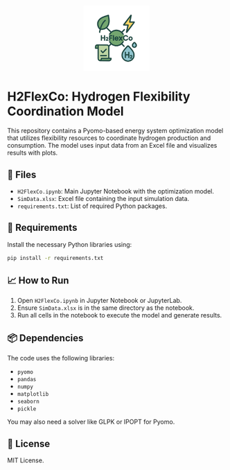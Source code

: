 <p align="center">
  <img src="Logo.png" alt="Description" width="30%">
</p>

# H2FlexCo: Hydrogen Flexibility Coordination Model


This repository contains a Pyomo-based energy system optimization model that utilizes flexibility resources to coordinate hydrogen production and consumption. The model uses input data from an Excel file and visualizes results with plots.

## 📂 Files

- `H2FlexCo.ipynb`: Main Jupyter Notebook with the optimization model.
- `SimData.xlsx`: Excel file containing the input simulation data.
- `requirements.txt`: List of required Python packages.

## 🚀 Requirements

Install the necessary Python libraries using:

```bash
pip install -r requirements.txt
```

## 📈 How to Run

1. Open `H2FlexCo.ipynb` in Jupyter Notebook or JupyterLab.
2. Ensure `SimData.xlsx` is in the same directory as the notebook.
3. Run all cells in the notebook to execute the model and generate results.

## 📦 Dependencies

The code uses the following libraries:
- `pyomo`
- `pandas`
- `numpy`
- `matplotlib`
- `seaborn`
- `pickle`

You may also need a solver like GLPK or IPOPT for Pyomo.

## 📝 License

MIT License.
